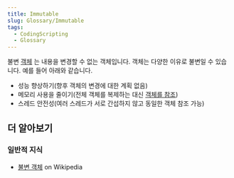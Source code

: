 ```yaml
---
title: Immutable
slug: Glossary/Immutable
tags:
  - CodingScripting
  - Glossary
---
```

불변 [객체](/ko/docs/Glossary/Object) 는 내용을 변경할 수 없는 객체입니다.
객체는 다양한 이유로 불변일 수 있습니다. 예를 들어 아래와 같습니다.

- 성능 향상하기(향후 객체의 변경에 대한 계획 없음)
- 메모리 사용을 줄이기(전체 객체를 복제하는 대신 [객체를 참조](/ko/docs/Glossary/Object_reference))
- 스레드 안전성(여러 스레드가 서로 간섭하지 않고 동일한 객체 참조 가능)

## 더 알아보기

### 일반적 지식

- [불변 객체](https://ko.wikipedia.org/wiki/%EB%B6%88%EB%B3%80%EA%B0%9D%EC%B2%B4) on Wikipedia
